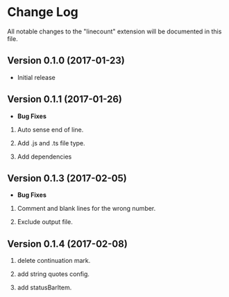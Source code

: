 # Change Log
All notable changes to the "linecount" extension will be documented in this file.


## Version 0.1.0 (2017-01-23)
- Initial release

## Version 0.1.1 (2017-01-26)

- **Bug Fixes**

1. Auto sense end of line.

2. Add .js and .ts file type.

3. Add dependencies

## Version 0.1.3 (2017-02-05)

- **Bug Fixes**

1. Comment and blank lines for the wrong number.

2. Exclude output file.



## Version 0.1.4 (2017-02-08)

1. delete continuation mark.

2. add string quotes config.

3. add statusBarItem.



